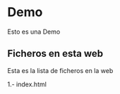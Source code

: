 # Demo
Esto es una Demo

## Ficheros en esta web
Esta es la lista de ficheros en la web

1.- index.html


